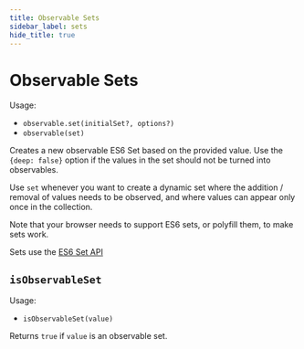 ```yaml
---
title: Observable Sets
sidebar_label: sets
hide_title: true
---
```


<script async type="text/javascript" src="//cdn.carbonads.com/carbon.js?serve=CEBD4KQ7&placement=mobxjsorg" id="_carbonads_js"></script>

# Observable Sets

Usage:

-   `observable.set(initialSet?, options?)`
-   `observable(set)`

Creates a new observable ES6 Set based on the provided value. Use the `{deep: false}` option if the values in the set should not be turned into observables.

Use `set` whenever you want to create a dynamic set where the addition / removal of values needs to be observed, and where values can appear only once in the collection.

Note that your browser needs to support ES6 sets, or polyfill them, to make sets work.

Sets use the [ES6 Set API](https://developer.mozilla.org/en-US/docs/Web/JavaScript/Reference/Global_Objects/Set)

## `isObservableSet`

Usage:

-   `isObservableSet(value)`

Returns `true` if `value` is an observable set.
